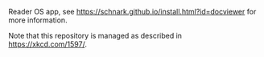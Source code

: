 Reader OS app, see https://schnark.github.io/install.html?id=docviewer for more information.

Note that this repository is managed as described in https://xkcd.com/1597/.


